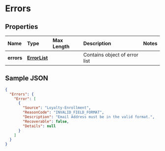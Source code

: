 # Errors

## Properties

| Name | Type | Max Length | Description | Notes |
| :--- | :--- | :--------- | :---------- | :---- |
| **errors** | [**ErrorList**](ErrorList.md) | | Contains object of error list | |

## Sample JSON

```json
{
  "Errors": {
    "Error": [
      {
        "Source": "Loyalty-Enrollment",
        "ReasonCode": "INVALID_FIELD_FORMAT",
        "Description": "Email Address must be in the valid format.",
        "Recoverable": false,
        "Details": null
      }
    ]
  }
}
```
